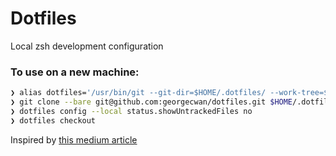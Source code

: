 # Dotfiles

Local zsh development configuration

### To use on a new machine:

```zsh
❯ alias dotfiles='/usr/bin/git --git-dir=$HOME/.dotfiles/ --work-tree=$HOME'
❯ git clone --bare git@github.com:georgecwan/dotfiles.git $HOME/.dotfiles
❯ dotfiles config --local status.showUntrackedFiles no
❯ dotfiles checkout
```

Inspired by [this medium article](https://medium.com/@simontoth/best-way-to-manage-your-dotfiles-2c45bb280049)
